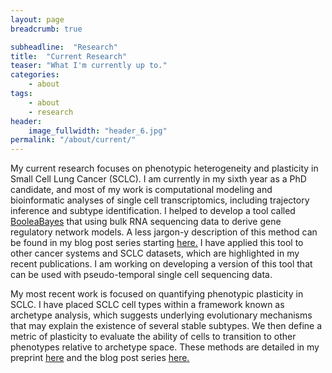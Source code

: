 ```yaml
---
layout: page
breadcrumb: true

subheadline:  "Research"
title:  "Current Research"
teaser: "What I'm currently up to."
categories:
    - about
tags:
    - about
    - research
header:
    image_fullwidth: "header_6.jpg"
permalink: "/about/current/"
---
```



My current research focuses on phenotypic heterogeneity and plasticity in Small Cell Lung Cancer (SCLC). I am currently in my sixth year as a PhD candidate, and most of my work is computational modeling and bioinformatic analyses of single cell transcriptomics, including trajectory inference and subtype identification. I helped to develop a tool called <a href=' https://smgroves.github.io/projects/booleabayes/'>BooleaBayes</a> that using bulk RNA sequencing data to derive gene regulatory network models. A less jargon-y description of this method can be found in my blog post series starting <a href=' https://smgroves.github.io/projects/booleabayes/1'>here.</a> I have applied this tool to other cancer systems and SCLC datasets, which are highlighted in my recent publications. I am working on developing a version of this tool that can be used with pseudo-temporal single cell sequencing data.

My most recent work is focused on quantifying phenotypic plasticity in SCLC. I have placed SCLC cell types within a framework known as archetype analysis, which suggests underlying evolutionary mechanisms that may explain the existence of several stable subtypes. We then define a metric of plasticity to evaluate the ability of cells to transition to other phenotypes relative to archetype space. These methods are detailed in my preprint <a href='https://www.biorxiv.org/content/10.1101/2021.01.22.427865v1'>here</a> and the blog post series <a href=' https://smgroves.github.io/projects/mazebox/'>here.</a> 